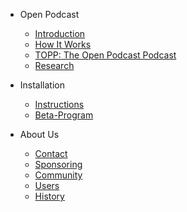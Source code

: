 - Open Podcast

  - [Introduction](/home.md)
  - [How It Works](/how-it-works.md)
  - [TOPP: The Open Podcast Podcast](/podcast.md)
  - [Research](/research.md)

- Installation

  - [Instructions](/install.md)
  - [Beta-Program](/connect.md)

- About Us

  - [Contact](/contact.md)
  - [Sponsoring](/sponsoring.md)
  - [Community](/community.md)
  - [Users](/users.md)
  - [History](/history.md)
